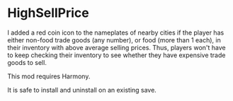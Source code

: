 # HighSellPrice
I added a red coin icon to the nameplates of nearby cities if the player has either non-food trade goods (any number), or food (more than 1 each), in their inventory with above average selling prices. Thus, players won't have to keep checking their inventory to see whether they have expensive trade goods to sell.

This mod requires Harmony.

It is safe to install and uninstall on an existing save.
